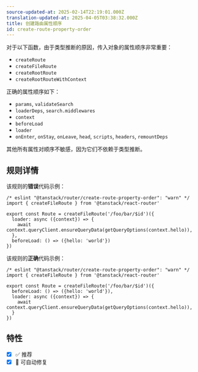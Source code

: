 ```yaml
---
source-updated-at: 2025-02-14T22:19:01.000Z
translation-updated-at: 2025-04-05T03:38:32.000Z
title: 创建路由属性顺序
id: create-route-property-order
---
```


对于以下函数，由于类型推断的原因，传入对象的属性顺序非常重要：

- `createRoute`
- `createFileRoute`
- `createRootRoute`
- `createRootRouteWithContext`

正确的属性顺序如下：

- `params`, `validateSearch`
- `loaderDeps`, `search.middlewares`
- `context`
- `beforeLoad`
- `loader`
- `onEnter`, `onStay`, `onLeave`, `head`, `scripts`, `headers`, `remountDeps`

其他所有属性对顺序不敏感，因为它们不依赖于类型推断。

## 规则详情

该规则的**错误**代码示例：

```tsx
/* eslint "@tanstack/router/create-route-property-order": "warn" */
import { createFileRoute } from '@tanstack/react-router'

export const Route = createFileRoute('/foo/bar/$id')({
  loader: async ({context}) => {
    await context.queryClient.ensureQueryData(getQueryOptions(context.hello)),
  },
  beforeLoad: () => ({hello: 'world'})
})
```

该规则的**正确**代码示例：

```tsx
/* eslint "@tanstack/router/create-route-property-order": "warn" */
import { createFileRoute } from '@tanstack/react-router'

export const Route = createFileRoute('/foo/bar/$id')({
  beforeLoad: () => ({hello: 'world'}),
  loader: async ({context}) => {
    await context.queryClient.ensureQueryData(getQueryOptions(context.hello)),
  }
})
```

## 特性

- [x] ✅ 推荐
- [x] 🔧 可自动修复
